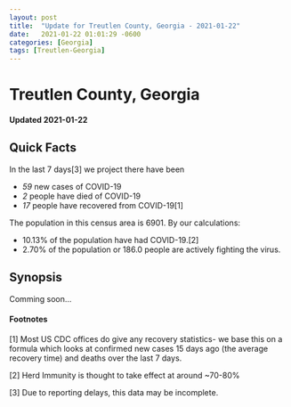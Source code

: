 ```yaml
---
layout: post
title:  "Update for Treutlen County, Georgia - 2021-01-22"
date:   2021-01-22 01:01:29 -0600
categories: [Georgia]
tags: [Treutlen-Georgia]
---
```


# Treutlen County, Georgia
#### Updated 2021-01-22

## Quick Facts

In the last 7 days[3] we project there have been
- *59* new cases of COVID-19
- *2* people have died of COVID-19
- *17* people have recovered from COVID-19[1]

The population in this census area is 6901. By our calculations:
- 10.13% of the population have had COVID-19.[2]
- 2.70% of the population or 186.0 people are actively fighting the virus.

## Synopsis

Comming soon...


#### Footnotes

[1] Most US CDC offices do give any recovery statistics- we base this on a formula which looks at confirmed new cases
15 days ago (the average recovery time) and deaths over the last 7 days.

[2] Herd Immunity is thought to take effect at around ~70-80%

[3] Due to reporting delays, this data may be incomplete.
 
    